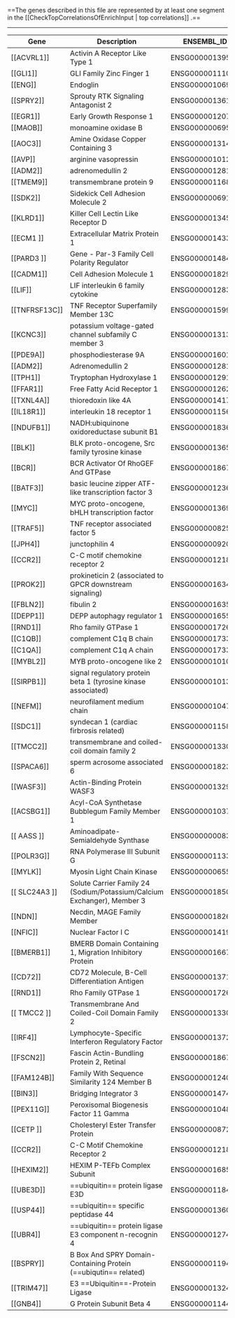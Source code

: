 ==The genes described in this file are represented by at least one segment in the [[CheckTopCorrelationsOfEnrichInput | top correlations]] .==
****

| Gene          | Description                                                             | ENSEMBL_ID      | correlation |
| ------------- | ----------------------------------------------------------------------- | --------------- | ----------- |
| [[ACVRL1]]    | Activin A Receptor Like Type 1                                          | ENSG00000139567 | +           |
| [[GLI1]]      | GLI Family Zinc Finger 1                                                | ENSG00000111087 | +           |
| [[ENG]]       | Endoglin                                                                | ENSG00000106991 | +           |
| [[SPRY2]]     | Sprouty RTK Signaling Antagonist 2                                      | ENSG00000136158 | ++          |
| [[EGR1]]      | Early Growth Response 1                                                 | ENSG00000120738 | ++          |
| [[MAOB]]      | monoamine oxidase B                                                     | ENSG00000069535 | ++++        |
| [[AOC3]]      | Amine Oxidase Copper Containing 3                                       | ENSG00000131471 | +++         |
| [[AVP]]       | arginine vasopressin                                                    | ENSG00000101200 | ++          |
| [[ADM2]]      | adrenomedullin 2                                                        | ENSG00000128165 | +++         |
| [[TMEM9]]     | transmembrane protein 9                                                 | ENSG00000116857 | ++++        |
| [[SDK2]]      | Sidekick Cell Adhesion Molecule 2                                       | ENSG00000069188 | +++         |
| [[KLRD1]]     | Killer Cell Lectin Like Receptor D                                      | ENSG00000134539 | ++++        |
| [[ECM1 ]]     | Extracellular Matrix Protein 1                                          | ENSG00000143369 | ++          |
| [[PARD3 ]]    | Gene - Par-3 Family Cell Polarity Regulator                             | ENSG00000148498 | ++++        |
| [[CADM1]]     | Cell Adhesion Molecule 1                                                | ENSG00000182985 | ++          |
| [[LIF]]       | LIF interleukin 6 family cytokine                                       | ENSG00000128342 | +++         |
| [[TNFRSF13C]] | TNF Receptor Superfamily Member 13C                                     | ENSG00000159958 | +++         |
| [[KCNC3]]     | potassium voltage-gated channel subfamily C member 3                    | ENSG00000131398 | +++         |
| [[PDE9A]]     | phosphodiesterase 9A                                                    | ENSG00000160191 | ++          |
| [[ADM2]]      | Adrenomedullin 2                                                        | ENSG00000128165 | +++         |
| [[TPH1]]      | Tryptophan Hydroxylase 1                                                | ENSG00000129167 | +           |
| [[FFAR1]]     | Free Fatty Acid Receptor 1                                              | ENSG00000126266 | ++          |
| [[TXNL4A]]    | thioredoxin like 4A                                                     | ENSG00000141759 | +           |
| [[IL18R1]]    | interleukin 18 receptor 1                                               | ENSG00000115604 | ++          |
| [[NDUFB1]]    | NADH:ubiquinone oxidoreductase subunit B1                               | ENSG00000183648 | ++          |
| [[BLK]]       | BLK proto-oncogene, Src family tyrosine kinase                          | ENSG00000136573 | +++         |
| [[BCR]]       | BCR Activator Of RhoGEF And GTPase                                      | ENSG00000186716 | ++          |
| [[BATF3]]     | basic leucine zipper ATF-like transcription factor 3                    | ENSG00000123685 | +++         |
| [[MYC]]       | MYC proto-oncogene, bHLH transcription factor                           | ENSG00000136997 | ++          |
| [[TRAF5]]     | TNF receptor associated factor 5                                        | ENSG00000082512 | ++          |
| [[JPH4]]      | junctophilin 4                                                          | ENSG00000092051 | ++          |
| [[CCR2]]      | C-C motif chemokine receptor 2                                          | ENSG00000121807 | +++         |
| [[PROK2]]     | prokineticin 2 (associated to GPCR downstream signaling)                | ENSG00000163421 | +++         |
| [[FBLN2]]     | fibulin 2                                                               | ENSG00000163520 | +++         |
| [[DEPP1]]     | DEPP autophagy regulator 1                                              | ENSG00000165507 | ++++        |
| [[RND1]]      | Rho family GTPase 1                                                     | ENSG00000172602 | ++++        |
| [[C1QB]]      | complement C1q B chain                                                  | ENSG00000173369 | +++         |
| [[C1QA]]      | complement C1q A chain                                                  | ENSG00000173372 | +++         |
| [[MYBL2]]     | MYB proto-oncogene like 2                                               | ENSG00000101057 | ++          |
| [[SIRPB1]]    | signal regulatory protein beta 1 (tyrosine kinase associated)           | ENSG00000101307 | ++          |
| [[NEFM]]      | neurofilament medium chain                                              | ENSG00000104722 | ++          |
| [[SDC1]]      | syndecan 1 (cardiac firbrosis related)                                  | ENSG00000115884 | ++          |
| [[TMCC2]]     | transmembrane and coiled-coil domain family 2                           | ENSG00000133069 | ++++        |
| [[SPACA6]]    | sperm acrosome associated 6                                             | ENSG00000182310 | ++++        |
| [[WASF3]]     | Actin-Binding Protein WASF3                                             | ENSG00000132970 | ++++        |
| [[ACSBG1]]    | Acyl-CoA Synthetase Bubblegum Family Member 1                           | ENSG00000103740 | ++++        |
| [[ AASS ]]    | Aminoadipate-Semialdehyde Synthase                                      | ENSG00000008311 | +++         |
| [[POLR3G]]    | RNA Polymerase III Subunit G                                            | ENSG00000113356 | ++++        |
| [[MYLK]]      | Myosin Light Chain Kinase                                               | ENSG00000065534 | +++         |
| [[ SLC24A3 ]] | Solute Carrier Family 24 (Sodium/Potassium/Calcium Exchanger), Member 3 | ENSG00000185052 | +++         |
| [[NDN]]       | Necdin, MAGE Family Member                                              | ENSG00000182636 | +++         |
| [[NFIC]]      | Nuclear Factor I C                                                      | ENSG00000141905 | ++          |
| [[BMERB1]]    | BMERB Domain Containing 1, Migration Inhibitory Protein                 | ENSG00000166780 | +++         |
| [[CD72]]      | CD72 Molecule, B-Cell Differentiation Antigen                           | ENSG00000137101 | ++++        |
| [[RND1]]      | Rho Family GTPase 1                                                     | ENSG00000172602 | +++         |
| [[ TMCC2 ]]   | Transmembrane And Coiled-Coil Domain Family 2                           | ENSG00000133069 | ++++        |
| [[IRF4]]      | Lymphocyte-Specific Interferon Regulatory Factor                        | ENSG00000137265 | +++         |
| [[FSCN2]]     | Fascin Actin-Bundling Protein 2, Retinal                                | ENSG00000186765 | +++         |
| [[FAM124B]]   | Family With Sequence Similarity 124 Member B                            | ENSG00000124019 | ++++        |
| [[BIN3]]      | Bridging Integrator 3                                                   | ENSG00000147439 | ++          |
| [[PEX11G]]    | Peroxisomal Biogenesis Factor 11 Gamma                                  | ENSG00000104883 | +++         |
| [[CETP ]]     | Cholesteryl Ester Transfer Protein                                      | ENSG00000087237 | ++++        |
| [[CCR2]]      | C-C Motif Chemokine Receptor 2                                          | ENSG00000121807 | ++++        |
| [[HEXIM2]]    | HEXIM P-TEFb Complex Subunit                                            | ENSG00000168517 | +++         |
| [[UBE3D]]     | ==ubiquitin== protein ligase E3D                                        | ENSG00000118420 | +++         |
| [[USP44]]     | ==ubiquitin== specific peptidase 44                                     | ENSG00000136014 | +++         |
| [[UBR4]]      | ==ubiquitin== protein ligase E3 component n-recognin 4                  | ENSG00000127481 | ++          |
| [[BSPRY]]     | B Box And SPRY Domain-Containing Protein (==ubiqutin== related)         | ENSG00000119411 | +++         |
| [[TRIM47]]    | E3 ==Ubiquitin==-Protein Ligase                                         | ENSG00000132481 | ++++        |
| [[GNB4]]      | G Protein Subunit Beta 4                                                | ENSG00000114450 | ++          |
